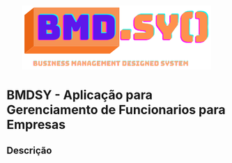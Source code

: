 <div align="center"> 
    <img src="imagens\logo_poo_texto.png" > 
</div>



# BMDSY - Aplicação para Gerenciamento de Funcionarios para Empresas





## Descrição

